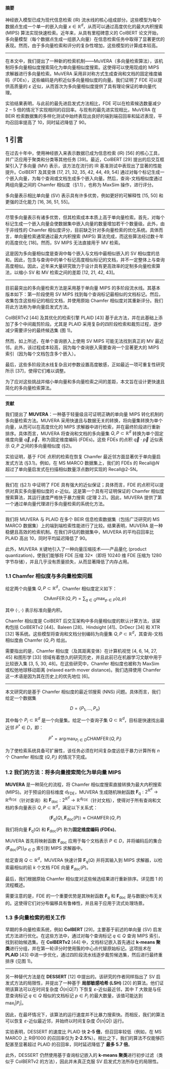 #### 摘要

神经嵌入模型已成为现代信息检索 (IR) 流水线的核心组成部分。这些模型为每个数据点生成一个单一的嵌入向量 $x \in \mathbb{R}^{d}$，从而可以通过高度优化的最大内积搜索 (MIPS) 算法实现快速检索。近年来，从具有里程碑意义的 ColBERT 论文开始，多向量模型（每个数据点生成一组嵌入向量）在信息检索任务中取得了显著更优的表现。然而，由于多向量检索和评分的复杂性增加，这些模型的计算成本较高。

------

在本文中，我们提出了一种新的检索机制——MuVERA（多向量检索算法），该机制将多向量相似度搜索简化为单向量相似度搜索。这使得可以使用现成的 MIPS 求解器进行多向量检索。MuVERA 采用非对称方式生成查询和文档的固定维度编码（FDEs），这些编码是内积近似多向量相似度的向量。我们证明了 FDE 可以提供高质量的 $\varepsilon$ 近似，从而首次为多向量相似度提供了具有理论保证的单向量代理。

实验结果表明，与此前的最先进启发式方法相比，FDE 可以在检索候选数量减少 $2-5$ 倍的情况下实现相同的召回率。与现有的最先进实现相比，MuVERA 在 BEIR 检索数据集的多样化测试中始终表现出良好的端到端召回率和延迟表现，平均召回率提高了 $10 %$，同时延迟降低了 $90 %$。

## 1 引言

在过去十年中，使用神经嵌入来表示数据已成为信息检索 (IR) [56] 的核心工具，并广泛应用于聚类和分类等其他任务 [39]。最近，ColBERT [29] 提出的后交互框架引入了多向量 (MV) 表示，该方法在流行的 IR 基准测试中表现出了显著的性能提升。ColBERT 及其变体 [17, 21, 32, 35, 42, 44, 49, 54] 通过对每个标记生成一个嵌入向量，为每个查询或文档生成多个嵌入向量。然后，查询-文档相似度通过两组向量之间的 Chamfer 相似度（§1.1），也称为 MaxSim 操作，进行评分。

多向量表示相比单向量 (SV) 表示具有许多优势，例如更好的可解释性 [15, 50] 和更强的泛化能力 [16, 36, 51, 55]。

------

尽管多向量表示有诸多优势，但其检索成本本质上高于单向量检索。首先，对每个标记生成一个嵌入向量会使数据集中嵌入向量的数量增加若干个数量级。此外，由于非线性的 Chamfer 相似度评分，目前缺乏针对多向量检索的优化系统。具体而言，单向量检索通常通过最大内积搜索 (MIPS) 算法完成，而这些算法经过数十年的高度优化 [18]。然而，SV MIPS 无法直接用于 MV 检索。

这是因为多向量相似度是查询中每个嵌入与文档中最相似嵌入的 SV 相似度的总和。因此，包含与查询中的单个标记高度相似标记的文档，并不一定整体上与查询高度相似。因此，近年来大量研究致力于设计具有更高效率的定制多向量检索算法，以缩小 SV 和 MV 检索之间的差距 [12, 21, 42, 43]。

------

目前最突出的多向量检索方法是采用基于单向量 MIPS 的多阶段流水线。其基本版本如下：第一阶段使用 SV MIPS 找到每个查询标记最相似的文档标记。然后，收集包含这些标记的相应文档，并使用原始 Chamfer 相似度对其重新评分。我们将此方法称为单向量启发式方法。

ColBERTv2 [44] 及其优化的检索引擎 PLAID [43] 基于此方法，并在此基础上添加了多个中间裁剪阶段。尤其是 PLAID 采用复杂的四阶段检索和裁剪过程，逐步减少需要评分的最终候选集 (图 1)。

然而，如上所述，在单个查询嵌入上使用 SV MIPS 可能无法找到真正的 MV 最近邻。此外，该过程成本较高，因为每个查询嵌入需要查询一个显著更大的 MIPS 索引（因为每个文档包含多个嵌入）。

最后，这些多阶段流水线复杂且对参数设置高度敏感，正如最近一项可重复性研究所示 [37]，使得它们难以调整。

为了应对这些挑战并缩小单向量和多向量检索之间的差距，本文旨在设计更快速且简化的多向量检索算法。

---

**贡献**

我们提出了 **MUVERA**：一种基于轻量级且可证明正确的单向量 MIPS 转化机制的多向量检索方法。MUVERA 采用快速且与数据无关的转换，将向量集转换为单个向量，从而可以在高度优化的 MIPS 求解器中进行检索，并在最终阶段进行重新排序。具体而言，MUVERA 将查询和文档的多向量集 $Q, P \subset \mathbb{R}^{d}$ 转换为单个固定维度向量 $\vec{q}, \vec{p}$，称为固定维度编码 (FDEs)。这些 FDEs 的点积 $\vec{q} \cdot \vec{p}$ 近似表示 $Q, P$ 之间的多向量相似度 (§2)。

实验证明，基于 FDE 点积的检索在恢复 Chamfer 最近邻方面显著优于单向量启发式方法 (§3.1)。例如，在 MS MARCO 数据集上，我们的 FDEs 的 Recall@$N$ 超过了单向量启发式在扫描相似数量浮点数时实现的 Recall@2-5N。

------

我们在 (§2.1) 中证明了 FDE 具有强大的近似保证；具体而言，FDE 的点积可以提供对真实多向量相似度的 $\varepsilon$-近似。这是第一个具有可证明保证的 Chamfer 相似度搜索算法，其运行速度严格快于暴力搜索 (定理 2.2)。因此，MUVERA 提供了第一个通过单向量代理进行多向量检索的系统化方法。

------

我们将 MUVERA 与 PLAID 在多个 BEIR 信息检索数据集（包括广泛研究的 MS MARCO 数据集）上的端到端检索性能进行了比较。结果表明，MUVERA 是一种稳健且高效的检索机制。在我们评估的数据集中，MUVERA 的平均召回率比 PLAID 高出 $10 %$，同时平均延迟降低了 $90 %$。

此外，MUVERA 关键地引入了一种向量压缩技术——产品量化 (product quantization)，使我们能够将 FDE 压缩 $32 \times$（即将 10240 维 FDE 压缩为 1280 字节存储），并且几乎没有质量损失，从而显著降低了内存占用。

### 1.1 Chamfer 相似度与多向量检索问题  

给定两个向量集 $Q, P \subset \mathbb{R}^{d}$，Chamfer 相似度定义如下：  

$$
\operatorname{ChAmFER}(Q, P)=\sum_{q \in Q} \max _{p \in P}\langle q, p\rangle
$$

其中 $\langle\cdot, \cdot\rangle$ 表示标准向量内积。  

Chamfer 相似度是 ColBERT 后交互架构中多向量相似度的默认计算方法，该架构包括 ColBERTv2 [44]、Baleen [28]、Hindsight [41]、DrDecr [34] 和 XTR [32] 等系统。这些模型将查询和文档分别编码为向量集 $Q, P \subset \mathbb{R}^{d}$，其查询-文档相似度由 Chamfer $(Q, P)$ 给出。  

需要指出的是，Chamfer 相似度（及其距离变体）在计算机视觉 [4, 6, 14, 27, 45] 和图形学 [33] 领域有着悠久的研究历史，并且此前已在机器学习文献中用于比较嵌入集 [3, 5, 30, 48]。在这些研究中，Chamfer 相似度也被称为 MaxSim 或松弛地球移动距离 (relaxed earth mover distance)。我们选择使用 Chamfer 这一术语是因为其在历史上的优先地位 [6]。  

---

本文研究的是基于 Chamfer 相似度的最近邻搜索 (NNS) 问题。具体而言，我们给定一个数据集  

$$
D=\left\{P_{1}, \ldots, P_{n}\right\}
$$

其中每个 $P_{i} \subset \mathbb{R}^{d}$ 是一个向量集。给定一个查询子集 $Q \subset \mathbb{R}^{d}$，目标是快速找出最近邻 $P^{*} \in D$，即：  

$$
P^{*}=\arg \max _{P_{i} \in D} \operatorname{CHAMFER}\left(Q, P_{i}\right)
$$

为了使检索系统具备可扩展性，该任务必须在时间复杂度远低于暴力计算所有 $n$ 个 Chamfer 相似度 $\left(Q, P_{i}\right)$ 的情况下完成。  

### 1.2 我们的方法：将多向量搜索简化为单向量 MIPS  

**MUVERA** 是一种简化的流程，将 Chamfer 相似度搜索直接转换为最大内积搜索 (MIPS)。对于预设的目标维度 $d_{\text{FDE}}$，MUVERA 生成随机映射函数 $\mathbf{F}_{\mathrm{q}}: 2^{\mathbb{R}^{d}} \rightarrow \mathbb{R}^{d_{\mathrm{FDE}}}$（针对查询）和 $\mathbf{F}_{\text{doc}}: 2^{\mathbb{R}^{d}} \rightarrow \mathbb{R}^{d_{\mathrm{FDE}}}$（针对文档），使得对于所有查询和文档的多向量表示 $Q, P \subset \mathbb{R}^{d}$，满足以下关系式：  

$$
\left\langle\mathbf{F}_{\mathrm{q}}(Q), \mathbf{F}_{\mathrm{doc}}(P)\right\rangle \approx \operatorname{CHAMFER}(Q, P)
$$

我们将向量 $\mathbf{F}_{\mathrm{q}}(Q)$ 和 $\mathbf{F}_{\mathrm{doc}}(P)$ 称为**固定维度编码 (FDEs)**。  

MUVERA 首先将映射函数 $\mathbf{F}_{\text{doc}}$ 应用于每个文档表示 $P \in D$，并将编码后的集合 $\left\{\mathbf{F}_{\text{doc}}(P)\right\}_{P \in D}$ 索引到 MIPS 求解器中。  

给定查询 $Q \subset \mathbb{R}^{d}$，MUVERA 快速计算 $\mathbf{F}_{\mathrm{q}}(Q)$ 并将其输入到 MIPS 求解器，以检索最相似的前 $k$ 个文档 FDE 向量 $\mathbf{F}_{\text{doc}}(P)$。  

最后，我们根据原始 Chamfer 相似度对这些候选结果进行重新排序。详见图 1 的流程概述。  

需要注意的是，FDE 的一个重要优势是其映射函数 $\mathbf{F}_{q}$ 和 $\mathbf{F}_{\text{doc}}$ 是与数据分布无关的。这使得它们对分布偏移具有鲁棒性，并且易于应用于流式处理场景。  

### 1.3 多向量检索的相关工作  

早期的多向量检索系统，例如 **ColBERT** [29]，主要基于前述的单向量 (SV) 启发式方法进行优化。在这些方法中，通过对每个查询标记 $q \in Q$ 查询 MIPS 索引，找到初始候选集。在 **ColBERTv2** [44] 中，文档标记嵌入首先通过 **k-means 聚类**进行分组，并在第一轮评分时使用簇的中心点代替原始标记。这项技术在 **PLAID** [43] 中进一步优化，通过四阶段流水线逐步裁剪候选集，然后进行最终重排序 (见图 1)。  

---

另一种替代方法是在 **DESSERT** [12] 中提出的。该研究的作者同样指出了 SV 启发式方法的局限性，并提出了一种基于 **局部敏感哈希 (LSH)** [20] 的算法。他们证明该算法可以在时间复杂度 $\tilde{O}(n|Q| T)$ 下恢复 $\varepsilon$-近似最近邻，其中 $T$ 大致是与任意查询标记 $q \in Q$ 相似的文档标记 $p \in P_{i}$ 的最大数量，该值可能达到 $\max _{i}\left|P_{i}\right|$。  

因此，在最坏情况下，该算法的运行速度并不比暴力搜索快。而相反，我们的算法可以恢复 $\varepsilon$-近似最近邻，并始终以时间复杂度 $\tilde{O}(n|Q|)$ 运行。  

实验表明，DESSERT 的速度比 PLAID 快 **2-5 倍**，但召回率较低（例如，在 MS MARCO 上 R@1000 的召回率仅为 **2-2.5%**）。相比之下，我们的算法不仅能够匹配甚至显著超过 PLAID 的召回率，同时延迟降低了 **最多 5.7 倍**。  

此外，DESSERT 仍然使用基于查询标记嵌入的 **k-means 聚类**进行初步过滤（类似于 ColBERTv2 的方法），因此并未真正克服 SV 启发式方法所存在的局限性。  